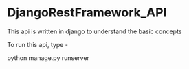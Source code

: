 # DjangoRestFramework_API
This api is written in django to understand the basic concepts


To run this api, 
type -

python manage.py runserver
